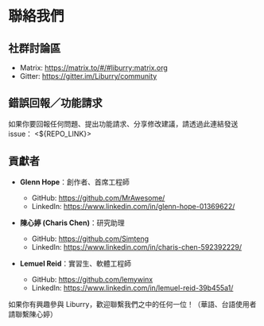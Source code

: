 # 聯絡我們

## 社群討論區
* Matrix: <https://matrix.to/#/#liburry:matrix.org>
* Gitter: <https://gitter.im/Liburry/community>

## 錯誤回報／功能請求
如果你要回報任何問題、提出功能請求、分享修改建議，請透過此連結發送issue： <${REPO_LINK}>

## 貢獻者

* **Glenn Hope**：創作者、首席工程師
    * GitHub: <https://github.com/MrAwesome/>
    * LinkedIn: <https://www.linkedin.com/in/glenn-hope-01369622/>

* **陳心婷 (Charis Chen)**：研究助理
    * GitHub: <https://github.com/Simteng>
    * LinkedIn: <https://www.linkedin.com/in/charis-chen-592392229/>

* **Lemuel Reid**：實習生、軟體工程師
    * GitHub: <https://github.com/lemywinx>
    * LinkedIn: <https://www.linkedin.com/in/lemuel-reid-39b455a1/>

如果你有興趣參與 Liburry，歡迎聯繫我們之中的任何一位！（華語、台語使用者請聯繫陳心婷）